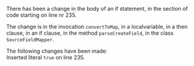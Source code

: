 There has been a change in the body of an if statement, in the section of code starting on line nr 235.
  
The change is in the invocation ```convertToMap```, in a localvariable, in a then clause, in an if clause, in the method ```parseCreateField```, in the class ```SourceFieldMapper```.
  
The following changes have been made:  
Inserted literal ```true``` on line 235.  
